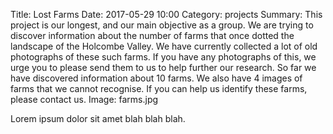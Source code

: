 Title: Lost Farms
Date: 2017-05-29 10:00
Category: projects
Summary: This project is our longest, and our main objective as a group. We are trying to discover information about the number of farms that once dotted the landscape of the Holcombe Valley. We have currently collected a lot of old photographs of these such farms. If you have any photographs of this, we urge you to please send them to us to help further our research. So far we have discovered information about 10 farms. We also have 4 images of farms that we cannot recognise. If you can help us identify these farms, please contact us.
Image: farms.jpg

Lorem ipsum dolor sit amet blah blah blah.
